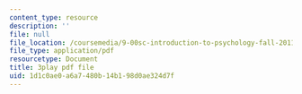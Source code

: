 ```yaml
---
content_type: resource
description: ''
file: null
file_location: /coursemedia/9-00sc-introduction-to-psychology-fall-2011/1d1c0ae0a6a7480b14b198d0ae324d7f_SFPPw6sDHEI.pdf
file_type: application/pdf
resourcetype: Document
title: 3play pdf file
uid: 1d1c0ae0-a6a7-480b-14b1-98d0ae324d7f
---
```

